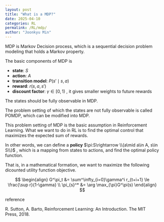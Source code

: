 ```yaml
---
layout: post
title: "What is a MDP?"
date: 2025-04-10
categories: RL
permalink: /RL/mdp/
author: "Joonkyu Min"
---
```


MDP is Markov Decision process, which is a sequential decision problem modeling that holds a Markov property.

The basic components of MDP is 
- **state**: $S$
- **action**: $A$
- **transition model**: $P(s'\mid s,a)$
- **reward**: $r(s, a, s')$
- **discount factor**: $\gamma \in[0,1)$ , it gives smaller weights to future rewards

The states should be fully observable in MDP.

The problem setting of which the states are not fully observable is called POMDP, which can be modified into MDP.

This problem setting of MDP is the basic assumption in Reinforcement Learning.
What we want to do in RL is to find the optimal control that maximizes the expected sum of rewards.

In other words, we can define a **policy** $\pi:S\rightarrow \\{a\mid a\in A, s\in S\\}$ ,
which is a mapping from states to actions, and find the optimal policy function.

That is, in a mathematical formation, we want to maximize the following dicounted utility function objective.

$$
\begin{align}
G^\pi_t &= \sum^\infty_{i=0}\gamma^i r_{t+i+1} \le \frac{\sup r}{1-\gamma} \\
\pi_{s}^* &= \arg \max_{\pi}G^\pi(s)
\end{align}
$$


reference

R. Sutton, A. Barto, Reinforcement Learning: An Introduction. The MIT Press, 2018.

